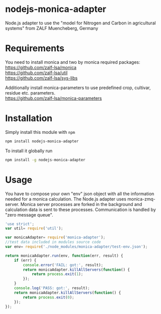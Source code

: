 # nodejs-monica-adapter
Node.js adapter to use the "model for Nitrogen and Carbon in agricultural systems" from ZALF Muencheberg, Germany

# Requirements
You need to install monica and two by monica required packages:  
https://github.com/zalf-lsa/monica  
https://github.com/zalf-lsa/util  
https://github.com/zalf-lsa/sys-libs  

Additionally install monica-parameters to use predefined crop, cultivar, residue etc. parameters.  
https://github.com/zalf-lsa/monica-parameters


# Installation
Simply install this module with `npm`  
```sh
npm install nodejs-monica-adapter
```

To install it globally run  
```sh
npm install -g nodejs-monica-adapter
```

# Usage
You have to compose your own "env" json object with all the information needed for a monica calculation. The Node.js adapter uses monica-zmq-server. Monica server processes are forked in the background and calculation data is sent to these processes. Communication is handled by "zero message queue".


```js
'use strict';
var util= require('util');

var monicaAdapter= require('monica-adapter');
//test data included in modules source code
var env= require('./node_modules/monica-adapter/test-env.json');

return monicaAdapter.run(env, function(err, result) {
    if (err) {
        console.error('FAIL: got:', result);
        return monicaAdapter.killAllServers(function() {
            return process.exit(1);
        });
    }
    console.log('PASS: got:', result);
    return monicaAdapter.killAllServers(function() {
        return process.exit(0);
    });
});
```
